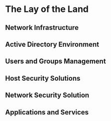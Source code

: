 # The Lay of the Land

## Network Infrastructure



## Active Directory Environment



## Users and Groups Management



## Host Security Solutions



## Network Security Solution



## Applications and Services

